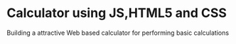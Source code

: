 # Calculator using JS,HTML5 and CSS
Building a attractive Web based calculator for performing basic calculations
